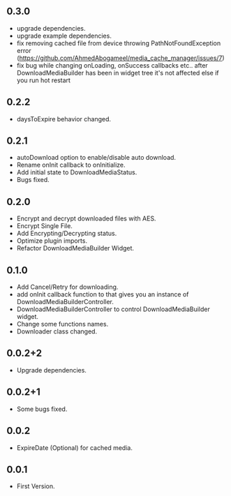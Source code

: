 ## 0.3.0
* upgrade dependencies.
* upgrade example dependencies.
* fix removing cached file from device throwing PathNotFoundException error (https://github.com/AhmedAbogameel/media_cache_manager/issues/7)
* fix bug while changing onLoading, onSuccess callbacks etc.. after DownloadMediaBuilder has been in widget tree it's not affected else if you run hot restart 

## 0.2.2
* daysToExpire behavior changed.

## 0.2.1
* autoDownload option to enable/disable auto download.
* Rename onInit callback to onInitialize.
* Add initial state to DownloadMediaStatus.
* Bugs fixed.

## 0.2.0
* Encrypt and decrypt downloaded files with AES.
* Encrypt Single File.
* Add Encrypting/Decrypting status.
* Optimize plugin imports.
* Refactor DownloadMediaBuilder Widget.

## 0.1.0
* Add Cancel/Retry for downloading.
* add onInit callback function to that gives you an instance of DownloadMediaBuilderController.
* DownloadMediaBuilderController to control DownloadMediaBuilder widget.
* Change some functions names.
* Downloader class changed.

## 0.0.2+2

* Upgrade dependencies.

## 0.0.2+1

* Some bugs fixed.

## 0.0.2

* ExpireDate (Optional) for cached media.

## 0.0.1

* First Version.